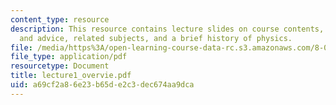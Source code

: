 ```yaml
---
content_type: resource
description: This resource contains lecture slides on course contents, practical issues
  and advice, related subjects, and a brief history of physics.
file: /media/https%3A/open-learning-course-data-rc.s3.amazonaws.com/8-033-relativity-fall-2006/a69cf2a86e23b65de2c3dec674aa9dca_lecture1_overvie.pdf
file_type: application/pdf
resourcetype: Document
title: lecture1_overvie.pdf
uid: a69cf2a8-6e23-b65d-e2c3-dec674aa9dca
---
```


